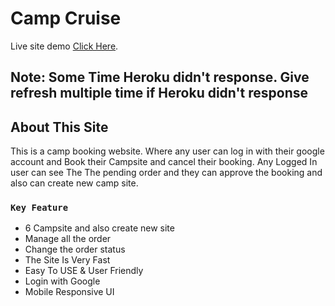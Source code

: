 # Camp Cruise

Live site demo [Click Here](https://camp-cruise.web.app).

## Note: Some Time Heroku didn't response. Give  refresh multiple time if Heroku didn't response

## About This Site

This is a camp booking website. Where any user can log in with their google account and Book their Campsite and cancel their booking. Any Logged In user can see The The pending order and they can approve the booking and also can create new camp site.

### `Key Feature`

- 6 Campsite and also create new site
- Manage all the order
- Change the order status
- The Site Is Very Fast
- Easy To USE & User Friendly 
- Login with Google
- Mobile Responsive UI